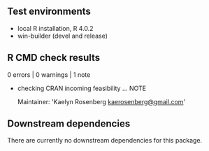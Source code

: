 ## Test environments
* local R installation, R 4.0.2
* win-builder (devel and release)

## R CMD check results

0 errors | 0 warnings | 1 note

* checking CRAN incoming feasibility ... NOTE

  Maintainer: 'Kaelyn Rosenberg <kaerosenberg@gmail.com>'

## Downstream dependencies
There are currently no downstream dependencies for this package.
